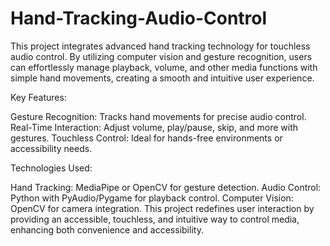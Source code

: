 # Hand-Tracking-Audio-Control
This project integrates advanced hand tracking technology for touchless audio control. By utilizing computer vision and gesture recognition, users can effortlessly manage playback, volume, and other media functions with simple hand movements, creating a smooth and intuitive user experience.

Key Features:

Gesture Recognition: Tracks hand movements for precise audio control.
Real-Time Interaction: Adjust volume, play/pause, skip, and more with gestures.
Touchless Control: Ideal for hands-free environments or accessibility needs.

Technologies Used:

Hand Tracking: MediaPipe or OpenCV for gesture detection.
Audio Control: Python with PyAudio/Pygame for playback control.
Computer Vision: OpenCV for camera integration.
This project redefines user interaction by providing an accessible, touchless, and intuitive way to control media, enhancing both convenience and accessibility.
